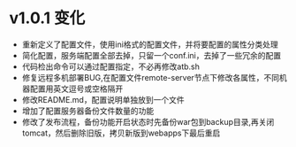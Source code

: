 # v1.0.1 变化
* 重新定义了配置文件，使用ini格式的配置文件，并将要配置的属性分类处理
* 简化配置，服务端配置全部去掉，只留一个conf.ini，去掉了一些冗余的配置
* 代码检出命令可以通过配置指定，不必再修改atb.sh
* 修复远程多机部署BUG,在配置文件remote-server节点下修改各属性，不同机器配置用英文逗号或空格隔开
* 修改README.md，配置说明单独放到一个文件
* 增加了配置服务器备份文件数量的功能
* 修改了发布流程，备份功能开启状态时先备份war包到backup目录,再关闭tomcat，然后删除旧版，拷贝新版到webapps下最后重启 